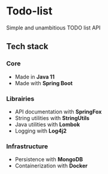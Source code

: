 # Todo-list

Simple and unambitious TODO list API

## Tech stack

### Core

- Made in **Java 11**
- Made with **Spring Boot**

### Librairies

- API documentation with **SpringFox**
- String utilities with **StringUtils**
- Java utilities with **Lombok**
- Logging with **Log4j2**

### Infrastructure

- Persistence with **MongoDB**
- Containerization with **Docker**
